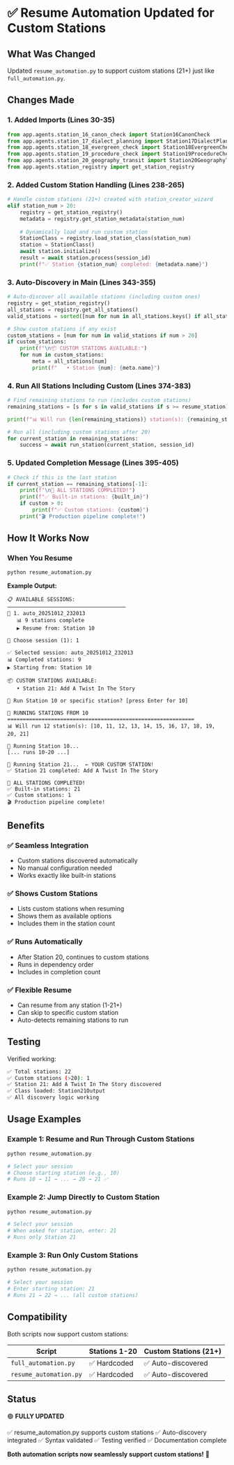 # ✅ Resume Automation Updated for Custom Stations

## What Was Changed

Updated `resume_automation.py` to support custom stations (21+) just like `full_automation.py`.

## Changes Made

### 1. Added Imports (Lines 30-35)
```python
from app.agents.station_16_canon_check import Station16CanonCheck
from app.agents.station_17_dialect_planning import Station17DialectPlanning
from app.agents.station_18_evergreen_check import Station18EvergreenCheck
from app.agents.station_19_procedure_check import Station19ProcedureCheck
from app.agents.station_20_geography_transit import Station20GeographyTransit
from app.agents.station_registry import get_station_registry
```

### 2. Added Custom Station Handling (Lines 238-265)
```python
# Handle custom stations (21+) created with station_creator_wizard
elif station_num > 20:
    registry = get_station_registry()
    metadata = registry.get_station_metadata(station_num)
    
    # Dynamically load and run custom station
    StationClass = registry.load_station_class(station_num)
    station = StationClass()
    await station.initialize()
    result = await station.process(session_id)
    print(f"✅ Station {station_num} completed: {metadata.name}")
```

### 3. Auto-Discovery in Main (Lines 343-355)
```python
# Auto-discover all available stations (including custom ones)
registry = get_station_registry()
all_stations = registry.get_all_stations()
valid_stations = sorted([num for num in all_stations.keys() if all_stations[num].enabled])

# Show custom stations if any exist
custom_stations = [num for num in valid_stations if num > 20]
if custom_stations:
    print(f"\n📦 CUSTOM STATIONS AVAILABLE:")
    for num in custom_stations:
        meta = all_stations[num]
        print(f"   • Station {num}: {meta.name}")
```

### 4. Run All Stations Including Custom (Lines 374-383)
```python
# Find remaining stations to run (includes custom stations)
remaining_stations = [s for s in valid_stations if s >= resume_station]

print(f"📊 Will run {len(remaining_stations)} station(s): {remaining_stations}")

# Run all (including custom stations after 20)
for current_station in remaining_stations:
    success = await run_station(current_station, session_id)
```

### 5. Updated Completion Message (Lines 395-405)
```python
# Check if this is the last station
if current_station == remaining_stations[-1]:
    print(f"\n🎉 ALL STATIONS COMPLETED!")
    print(f"✅ Built-in stations: {built_in}")
    if custom > 0:
        print(f"✅ Custom stations: {custom}")
    print("🎬 Production pipeline complete!")
```

## How It Works Now

### When You Resume

```bash
python resume_automation.py
```

**Example Output:**
```
📋 AVAILABLE SESSIONS:
──────────────────────────────────────
🎯 1. auto_20251012_232013
   📊 9 stations complete
   ▶️ Resume from: Station 10

📝 Choose session (1): 1

✅ Selected session: auto_20251012_232013
📊 Completed stations: 9
▶️ Starting from: Station 10

📦 CUSTOM STATIONS AVAILABLE:
   • Station 21: Add A Twist In The Story

🎯 Run Station 10 or specific station? [press Enter for 10]

🚀 RUNNING STATIONS FROM 10
============================================================
📊 Will run 12 station(s): [10, 11, 12, 13, 14, 15, 16, 17, 18, 19, 20, 21]

🚀 Running Station 10...
[... runs 10-20 ...]

🚀 Running Station 21...  ← YOUR CUSTOM STATION!
✅ Station 21 completed: Add A Twist In The Story

🎉 ALL STATIONS COMPLETED!
✅ Built-in stations: 21
✅ Custom stations: 1
🎬 Production pipeline complete!
```

## Benefits

### ✅ Seamless Integration
- Custom stations discovered automatically
- No manual configuration needed
- Works exactly like built-in stations

### ✅ Shows Custom Stations
- Lists custom stations when resuming
- Shows them as available options
- Includes them in the station count

### ✅ Runs Automatically
- After Station 20, continues to custom stations
- Runs in dependency order
- Includes in completion count

### ✅ Flexible Resume
- Can resume from any station (1-21+)
- Can skip to specific custom station
- Auto-detects remaining stations to run

## Testing

Verified working:

```bash
✅ Total stations: 22
✅ Custom stations (>20): 1
✅ Station 21: Add A Twist In The Story discovered
✅ Class loaded: Station21Output
✅ All discovery logic working
```

## Usage Examples

### Example 1: Resume and Run Through Custom Stations

```bash
python resume_automation.py

# Select your session
# Choose starting station (e.g., 10)
# Runs 10 → 11 → ... → 20 → 21 ✅
```

### Example 2: Jump Directly to Custom Station

```bash
python resume_automation.py

# Select your session
# When asked for station, enter: 21
# Runs only Station 21
```

### Example 3: Run Only Custom Stations

```bash
python resume_automation.py

# Select your session
# Enter starting station: 21
# Runs 21 → 22 → ... (all custom stations)
```

## Compatibility

Both scripts now support custom stations:

| Script | Stations 1-20 | Custom Stations (21+) |
|--------|---------------|----------------------|
| `full_automation.py` | ✅ Hardcoded | ✅ Auto-discovered |
| `resume_automation.py` | ✅ Hardcoded | ✅ Auto-discovered |

## Status

🟢 **FULLY UPDATED**

✅ resume_automation.py supports custom stations
✅ Auto-discovery integrated
✅ Syntax validated
✅ Testing verified
✅ Documentation complete

**Both automation scripts now seamlessly support custom stations!** 🚀

